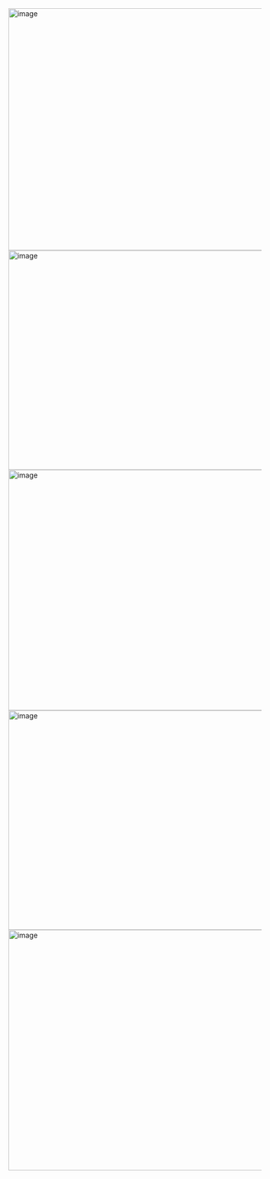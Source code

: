 <img width="921" height="481" alt="image" src="https://github.com/user-attachments/assets/945ac943-21c4-4603-a4e6-baaa1f08d082" />
<img width="921" height="436" alt="image" src="https://github.com/user-attachments/assets/d3284f90-9039-4925-8124-d8d416c66500" />
<img width="921" height="478" alt="image" src="https://github.com/user-attachments/assets/0690c390-989a-4199-9f75-1ee696f0c36f" />
<img width="921" height="436" alt="image" src="https://github.com/user-attachments/assets/41e04c70-07cd-42d8-936e-01890d1126d0" />
<img width="921" height="478" alt="image" src="https://github.com/user-attachments/assets/3991e1d9-649c-44df-bb40-493ba05ff8d9" />
